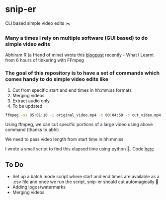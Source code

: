 # snip-er
 CLI based simple video edits :scissors:

### Many a times I rely on multiple software (GUI based) to do simple video edits

Abhiram R (a friend of mine) wrote this [blogpost](https://abhiramr.com/2020-12-06-What-I-Learnt-FFMpeg/) recently - What I Learnt from 6 hours of tinkering with FFmpeg

### The goal of this repository is to have a set of commands which comes handy to do simple video edits like

1. Cut from specific start and end times in hh:mm:ss formats
2. Merging videos
3. Extract audio only
4. To be updated

```bash
ffmpeg -ss 05:01:10 -i original_video.mp4 -t 00:04:59 -c cut_video.mp4
```

Using ffmpeg, we can cut specific portions of a large video using above command (thanks to abhi)

We need to pass video length from start time in hh:mm:ss

I wrote a small script to find this elapsed time using python :snake:. Code [here](add)

## To Do

- Set up a batch mode script where start and end times are available as a .csv file and once we run the script, snip-er should cut automagically :angel:
- Adding logos/watermarks
- Merging videos





